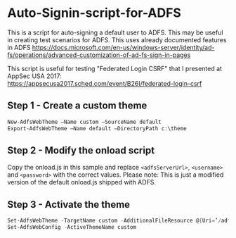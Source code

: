 
 # Auto-Signin-script-for-ADFS
This is a script for auto-signing a default user to ADFS. This may be useful in creating test scenarios for ADFS. This uses already documented features in ADFS https://docs.microsoft.com/en-us/windows-server/identity/ad-fs/operations/advanced-customization-of-ad-fs-sign-in-pages

This script is useful for testing "Federated Login CSRF" that I presented at AppSec USA 2017: https://appsecusa2017.sched.com/event/B26I/federated-login-csrf

## Step 1 - Create a custom theme
```powershell
New-AdfsWebTheme –Name custom –SourceName default  
Export-AdfsWebTheme –Name default –DirectoryPath c:\theme
```
## Step 2 - Modify the onload script
Copy the onload.js in this sample and replace ```<adfsServerUrl>```, ```<username>``` and ```<password>``` with the correct values. 
Please note: This is just a modified version of the default onload.js shipped with ADFS.

## Step 3 - Activate the theme
```powershell
Set-AdfsWebTheme -TargetName custom -AdditionalFileResource @{Uri=’/adfs/portal/script/onload.js’;path="c:\theme\script\onload.js"}
Set-AdfsWebConfig -ActiveThemeName custom
```
